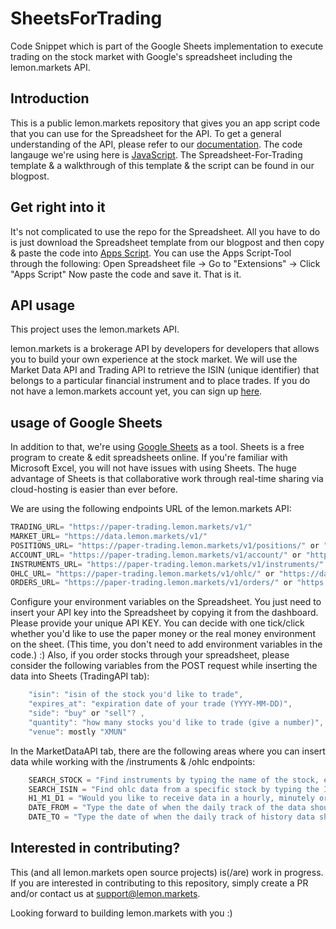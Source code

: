 # SheetsForTrading
Code Snippet which is part of the Google Sheets implementation to execute trading on the stock market with Google's spreadsheet including the lemon.markets API.


## Introduction
This is a public lemon.markets repository that gives you an app script code that you can use for the Spreadsheet for the API. To get a general understanding of the API, please refer to our [documentation](https://docs.lemon.markets). The code langauge we're using here is [JavaScript](https://developer.mozilla.org/en-US/docs/Web/JavaScript). The Spreadsheet-For-Trading template & a walkthrough of this template & the script can be found in our blogpost. 


## Get right into it 
It's not complicated to use the repo for the Spreadsheet. All you have to do is just download the Spreadsheet template from our blogpost and then copy & paste the code into [Apps Script](https://developers.google.com/apps-script). 
You can use the Apps Script-Tool through the following: Open Spreadsheet file -> Go to "Extensions" -> Click "Apps Script"
Now paste the code and save it. That is it. 

## API usage 

This project uses the lemon.markets API. 

lemon.markets is a brokerage API by developers for developers that allows you to build your own experience at the stock market. We will use the Market Data API and Trading API to retrieve the ISIN (unique identifier) that belongs to a particular financial instrument and to place trades. If you do not have a lemon.markets account yet, you can sign up [here](https://login.lemon.markets/u/login/identifier?state=hKFo2SA4RmVaaUpPWmtxcXdrb3NEeUdWVWpYY0VuejJtRU1Sd6Fur3VuaXZlcnNhbC1sb2dpbqN0aWTZIGFwV3RZM0RWblo4OHRmek9mSGNPQ09iSDh0Ylp1eUpmo2NpZNkgY0swQlhzc1V2U3lybUtVSVo3YTJLdmVvZ1F6eVNWSWo). 

## usage of Google Sheets

In addition to that, we're using [Google Sheets](https://www.google.com/sheets/about/) as a tool. Sheets is a free program to create & edit spreadsheets online. If you're familiar with Microsoft Excel, you will not have issues with using Sheets. The huge advantage of Sheets is that collaborative work through real-time sharing via cloud-hosting is easier than ever before. 

We are using the following endpoints URL of the lemon.markets API: 
```javascript
TRADING_URL= "https://paper-trading.lemon.markets/v1/"
MARKET_URL= "https://data.lemon.markets/v1/"
POSITIONS_URL= "https://paper-trading.lemon.markets/v1/positions/" or "https://data.lemon.markets/v1/positions/"
ACCOUNT_URL= "https://paper-trading.lemon.markets/v1/account/" or "https://data.lemon.markets/v1/account/"
INSTRUMENTS_URL= "https://paper-trading.lemon.markets/v1/instruments/" or "https://data.lemon.markets/v1/instruments/"
OHLC_URL= "https://paper-trading.lemon.markets/v1/ohlc/" or "https://data.lemon.markets/v1/ohlc/"
ORDERS_URL= "https://paper-trading.lemon.markets/v1/orders/" or "https://data.lemon.markets/v1/orders/"
```

Configure your environment variables on the Spreadsheet. You just need to insert your API key into the Spreadsheet by copying it from the dashboard. Please provide your unique API KEY. You can decide with one tick/click whether you'd like to use the paper money or the real money environment on the sheet. (This time, you don't need to add environment variables in the code.) :) 
Also, if you order stocks through your spreadsheet, please consider the following variables from the POST request while inserting the data into Sheets (TradingAPI tab):

```javascript
    "isin": "isin of the stock you'd like to trade",
    "expires_at": "expiration date of your trade (YYYY-MM-DD)",
    "side": "buy" or "sell"? ,
    "quantity": "how many stocks you'd like to trade (give a number)",
    "venue": mostly "XMUN"
```

In the MarketDataAPI tab, there are the following areas where you can insert data while working with the /instruments & /ohlc endpoints:

```javascript
    SEARCH_STOCK = "Find instruments by typing the name of the stock, e.g. Coinbase"
    SEARCH_ISIN = "Find ohlc data from a specific stock by typing the ISIN of the stock, e.g. LU1778762911 for Spotify"
    H1_M1_D1 = "Would you like to receive data in a hourly, minutely or daily rhythm?" 
    DATE_FROM = "Type the date of when the daily track of the data should begin"
    DATE_TO = "Type the date of when the daily track of history data should stop. You don't need to fill this section if you're using h1 or m1 for time tracking" 
```

## Interested in contributing?

This (and all lemon.markets open source projects) is(/are) work in progress. If you are interested in contributing to this repository, simply create a PR and/or contact us at support@lemon.markets.

Looking forward to building lemon.markets with you :) 


